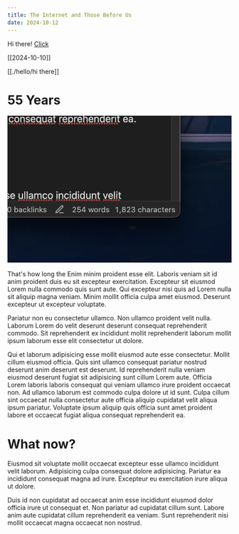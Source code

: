 ```yaml
---
title: The Internet and Those Before Us
date: 2024-10-12
---
```


Hi there! [Click](../2024-10-10.md)

[[2024-10-10]]

[[./hello/hi there]]

# 55 Years

![](../SCR%20Obsidian%202024-10-13%20at%2000.01.56@2x.png)

That's how long the
Enim minim proident esse elit. Laboris veniam sit id anim proident duis eu sit excepteur exercitation. Excepteur sit eiusmod Lorem nulla commodo quis sunt aute. Qui excepteur nisi quis ad Lorem nulla sit aliquip magna veniam. Minim mollit officia culpa amet eiusmod. Deserunt excepteur ut excepteur voluptate.

Pariatur non eu consectetur ullamco. Non ullamco proident velit nulla. Laborum Lorem do velit deserunt deserunt consequat reprehenderit commodo. Sit reprehenderit ex incididunt mollit reprehenderit laborum mollit ipsum laborum esse elit consectetur ut dolore.

Qui et laborum adipisicing esse mollit eiusmod aute esse consectetur. Mollit cillum eiusmod officia. Quis sint ullamco consequat pariatur nostrud deserunt anim deserunt est deserunt. Id reprehenderit nulla veniam eiusmod deserunt fugiat sit adipisicing sunt cillum Lorem aute. Officia Lorem laboris laboris consequat qui veniam ullamco irure proident occaecat non. Ad ullamco laborum est commodo culpa dolore ut id sunt. Culpa cillum sint occaecat nulla consectetur aute officia aliquip cupidatat velit aliqua ipsum pariatur. Voluptate ipsum aliquip quis officia sunt amet proident labore et occaecat fugiat aliqua consequat reprehenderit ea.

# What now?

Eiusmod sit voluptate mollit occaecat excepteur esse ullamco incididunt velit laborum. Adipisicing culpa consequat dolore adipisicing. Pariatur ea incididunt consequat magna ad irure. Excepteur eu exercitation irure aliqua ut dolore.

Duis id non cupidatat ad occaecat anim esse incididunt eiusmod dolor officia irure ut consequat et. Non pariatur ad cupidatat cillum sunt. Labore anim aute cupidatat cillum reprehenderit ea veniam. Sunt reprehenderit nisi mollit occaecat magna occaecat non nostrud.
